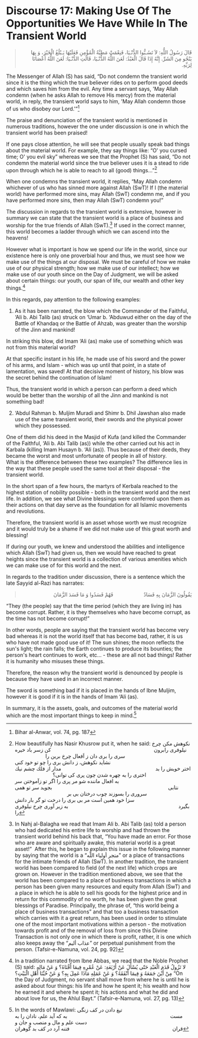 Discourse 17: Making Use Of The Opportunities We Have While In The Transient World
==================================================================================

<blockquote dir="rtl">
  <p>
قَالَ رَسُولُ اللٌّهِ: لاَ تَسُـبُّوا الدُّنْـيَا، فَنِعْمَتْ
مَطِيَّةُ الْمُؤْمِنِ فَعَلَيْهَا يَـبْلُغُ الْخَيْرَ، وَ بِهَا
يَنْجُو مِنَ الشَرِّ. إِنَّهُ إِذَا قَالَ الْعَبْدُ: لَعَنَ اللٌّهُ
الدُّنْـيَا، قَالَتِ الدُّنْـيَا: لَعَنَ اللٌّهُ أَعْصَانَا لِرَبِّهِ.
  </p>
</blockquote>

The Messenger of Allah (S) has said, “Do not condemn the transient world
since it is the thing which the true believer rides on to perform good
deeds and which saves him from the evil. Any time a servant says, 'May
Allah condemn (when he asks Allah to remove His mercy) from the material
world, in reply, the transient world says to him, 'May Allah condemn
those of us who disobey our Lord.'”[^1]

The praise and denunciation of the transient world is mentioned in
numerous traditions, however the one under discussion is one in which
the transient world has been praised!

If one pays close attention, he will see that people usually speak bad
things about the material world. For example, they say things like: “O'
you cursed time; O' you evil sky” whereas we see that the Prophet (S)
has said, “Do not condemn the material world since the true believer
uses it is a stead to ride upon through which he is able to reach to all
(good) things…”[^2]

When one condemns the transient world, it replies, “May Allah condemn
whichever of us who has sinned more against Allah (SwT)! If I (the
material world) have performed more sins, may Allah (SwT) condemn me,
and if you have performed more sins, then may Allah (SwT) condemn you!”

The discussion in regards to the transient world is extensive, however
in summary we can state that the transient world is a place of business
and worship for the true friends of Allah (SwT).[^3] If used in the
correct manner, this world becomes a ladder through which we can ascend
into the heavens!

However what is important is how we spend our life in the world, since
our existence here is only one proverbial hour and thus, we must see how
we make use of the things at our disposal. We must be careful of how we
make use of our physical strength; how we make use of our intellect; how
we make use of our youth since on the Day of Judgment, we will be asked
about certain things: our youth, our span of life, our wealth and other
key things.[^4]

In this regards, pay attention to the following examples:

1. As it has been narrated, the blow which the Commander of the
Faithful, ‘Ali b. Abi Talib (as) struck on ‘Umar b. ‘Abduwud either on
the day of the Battle of Khandaq or the Battle of Ahzab, was greater
than the worship of the Jinn and mankind!

In striking this blow, did Imam ‘Ali (as) make use of something which
was not from this material world?

At that specific instant in his life, he made use of his sword and the
power of his arms, and Islam - which was up until that point, in a state
of lamentation, was saved! At that decisive moment of history, his blow
was the secret behind the continuation of Islam!

Thus, the transient world in which a person can perform a deed which
would be better than the worship of all the Jinn and mankind is not
something bad!

2. ‘Abdul Rahman b. Muljim Muradi and Shimr b. Dhil Jawshan also made
use of the same transient world, their swords and the physical power
which they possessed.

One of them did his deed in the Masjid of Kufa (and killed the Commander
of the Faithful, ‘Ali b. Abi Talib (as)) while the other carried out his
act in Karbala (killing Imam Husayn b. ‘Ali (as)). Thus because of their
deeds, they became the worst and most unfortunate of people in all of
history.  
 What is the difference between these two examples? The difference lies
in the way that these people used the same tool at their disposal - the
transient world.

In the short span of a few hours, the martyrs of Kerbala reached to the
highest station of nobility possible - both in the transient world and
the next life. In addition, we see what Divine blessings were conferred
upon them as their actions on that day serve as the foundation for all
Islamic movements and revolutions.

Therefore, the transient world is an asset whose worth we must recognize
and it would truly be a shame if we did not make use of this great worth
and blessing!

If during our youth, we knew and understood the abilities and
intelligence which Allah (SwT) had given us, then we would have reached
to great heights since the transient world is a collection of various
amenities which we can make use of for this world and the next.

In regards to the tradition under discussion, there is a sentence which
the late Sayyid al-Razi has narrates:

<blockquote dir="rtl">
  <p>
يَقُولُونَ الزَّمَانَ بِهِ فَسَادٌ                     فَهُمْ فَسَدُوا
وَ مَا فَسَدَ الزَّمَانَ
  </p>
</blockquote>

“They (the people) say that the time period (which they are living in)
has become corrupt. Rather, it is they themselves who have become
corrupt, as the time has not become corrupt!”

In other words, people are saying that the transient world has become
very bad whereas it is not the world itself that has become bad, rather,
it is us who have not made good use of it! The sun shines; the moon
reflects the sun's light; the rain falls; the Earth continues to produce
its bounties; the person's heart continues to work, etc… - these are all
not bad things! Rather it is humanity who misuses these things.

Therefore, the reason why the transient world is denounced by people is
because they have used in an incorrect manner.

The sword is something bad if it is placed in the hands of Ibne Muljim,
however it is good if it is in the hands of Imam ‘Ali (as).

In summary, it is the assets, goals, and outcomes of the material world
which are the most important things to keep in mind.[^5]

[^1]: Bihar al-Anwar, vol. 74, pg. 187

[^2]: How beautifully has Nasir Khusrow put it, when he said: نكوهش مكن
چرخ نيلوفرى
رابرون                                                                      
كن زسر باد خيره سرى را برى دان ز اَفعال چرخ برين را                     
                                                  نشايد نكوهش، ز دانش
برى را چو تو خود كنى اختر خويش را
بد                                                                 مدار
از فلك چشم نيك اخترى را به چهره شدن چون پرى كى
توانى؟                          
                                       به افعال ماننده شو مر پرى را اگر
تو زآموختن سر
نتابى                                                                               
بجويد سر تو همى سرورى را بسوزند چوب درختان بى
بر                                    
                                 سزا خود همين است مر بى برى را درخت تو
گر بار دانش
بگيرد                                                                           
به زير آورى چرخ نيلوفرى را

[^3]: In Nahj al-Balagha we read that Imam Ali b. Abi Talib (as) told a
person who had dedicated his entire life to worship and had thrown the
transient world behind his back that, “You have made an error. For those
who are aware and spiritually awake, this material world is a great
asset!”  After this, he began to explain this issue in the following
manner by saying that the world is a “متجر أولياء اللٌّه” or a place of
transactions for the intimate friends of Allah (SwT). In another
tradition, the transient world has been compared to field (of the next
life) which crops are grown on. However in the tradition mentioned
above, we see that the world has been compared to a place of business
transactions in which a person has been given many resources and equity
from Allah (SwT) and a place in which he is able to sell his goods for
the highest price and in return for this commodity of no worth, he has
been given the great blessings of Paradise. Principally, the phrase of,
“this world being a place of business transactions” and that too a
business transaction which carries with it a great return, has been used
in order to stimulate one of the most important motivations within a
person - the motivation towards profit and of the removal of loss from
since this Divine Transaction is not only one in which there is profit,
rather, it is one which also keeps away the “عذاب أليم” or perpetual
punishment from the person. (Tafsir-e-Namuna, vol. 24, pg. 92)

[^4]: In a tradition narrated from Ibne Abbas, we read that the Noble
Prophet (S) said: لا تَزُولُ قَدَمَ الْعَبْدِ حَتّى يُسْأَلَ عَنْ
أَرْبَعَةِ: عَنْ عُمْرِهِ فِيمَا أََفْنَاهُ؟ وَ عَنْ مَالِهِ مِنْ أَيْنَ
جَمَعَهُ وَ فِيمَا أَنْفَقَهُ؟ وَ عَنْ عَمَلِهِ مَاذَا عَمِلَ بِهِ؟ وَ
عَنْ حُبِّنَا أَهْلِ الْبَيْتِ؟ “On the Day of Judgment, no servant
shall move from where he is until he is asked about four things: his
life and how he spent it; his wealth and how he earned it and where he
spent it; his actions and what he did and about love for us, the Ahlul
Bayt.” (Tafsir-e-Namuna, vol. 27, pg. 13)

[^5]: In the words of Mawlawi: تيغ دادن در كف زنگى
مست                                                                      
به كه آيد علم، نادان را به دست علم و مال و منصب و جان و
قران                                                                      
فتنه آرد در كف بد گوهران


